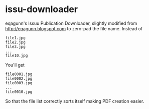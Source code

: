 # issu-downloader
eqagunn's Issuu Publication Downloader, slightly modified from http://eqagunn.blogspot.com to zero-pad the file name.
Instead of

    file1.jpg
    file2.jpg
    file3.jpg
    ...
    file10.jpg
    
You'll get

    file0001.jpg
    file0002.jpg
    file0003.jpg
    ...
    file0010.jpg
    
So that the file list correctly sorts itself making PDF creation easier.
